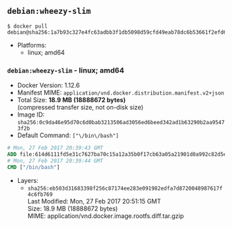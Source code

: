 ## `debian:wheezy-slim`

```console
$ docker pull debian@sha256:1a7b93c327e4fc63adbb3f1db5098d59cfd49eab78dc6b53661f2efd67012b41
```

-	Platforms:
	-	linux; amd64

### `debian:wheezy-slim` - linux; amd64

-	Docker Version: 1.12.6
-	Manifest MIME: `application/vnd.docker.distribution.manifest.v2+json`
-	Total Size: **18.9 MB (18888672 bytes)**  
	(compressed transfer size, not on-disk size)
-	Image ID: `sha256:0c9da46e95d70c6d0bab3213506ad3056ed6beed342ad1b63290b2aa95473f2b`
-	Default Command: `["\/bin\/bash"]`

```dockerfile
# Mon, 27 Feb 2017 20:39:43 GMT
ADD file:614d6111fd5e31c7627ba70c15a12a35b0f17cb63a05a21901d0a992c82d5e2b in / 
# Mon, 27 Feb 2017 20:39:44 GMT
CMD ["/bin/bash"]
```

-	Layers:
	-	`sha256:eb503d31683398f256c87174ee283e091982edfa7d8720048987617f4c6fb769`  
		Last Modified: Mon, 27 Feb 2017 20:51:15 GMT  
		Size: 18.9 MB (18888672 bytes)  
		MIME: application/vnd.docker.image.rootfs.diff.tar.gzip
